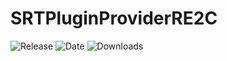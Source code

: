 # SRTPluginProviderRE2C
![Release](https://img.shields.io/github/v/release/SpeedrunTooling/SRTPluginProviderRE2C?label=current%20release&style=for-the-badge)
![Date](https://img.shields.io/github/release-date/SpeedrunTooling/SRTPluginProviderRE2C?style=for-the-badge)
![Downloads](https://img.shields.io/github/downloads/SpeedrunTooling/SRTPluginProviderRE2C/total?color=%23007EC6&style=for-the-badge)
